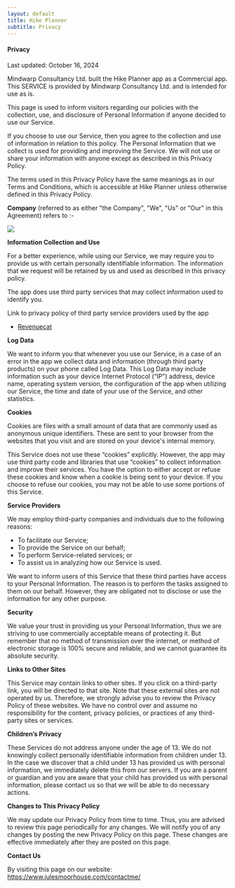 ```yaml
---
layout: default
title: Hike Planner
subtitle: Privacy
---
```


<div class="well">
<h4>Privacy</h4>

<p>Last updated: October 16, 2024</p>
<p>
Mindwarp Consultancy Ltd. built the Hike Planner app as
a Commercial app. This SERVICE is provided by
Mindwarp Consultancy Ltd.  and is intended for
use as is.
</p>

<p>
This page is used to inform visitors regarding
our policies with the collection, use, and
disclosure of Personal Information if anyone decided to use
our Service.
</p>

<p>
If you choose to use our Service, then you agree
to the collection and use of information in relation to this
policy. The Personal Information that we collect is
used for providing and improving the Service.
We will not use or share your
information with anyone except as described in this Privacy
Policy.
</p>

<p>
The terms used in this Privacy Policy have the same meanings
as in our Terms and Conditions, which is accessible at
Hike Planner unless otherwise defined in this Privacy
Policy.
</p> 

<p><strong>Company</strong> (referred to as either &quot;the Company&quot;, &quot;We&quot;, &quot;Us&quot; or &quot;Our&quot; in this Agreement) refers to :-
<div class="container-table">
	<img src="{{ site.baseurl }}/static/img/mcl-info.png"/>
</div>

</p>

<p><strong>Information Collection and Use</strong></p> 

<p>
For a better experience, while using our Service,
we may require you to provide us with certain
personally identifiable information. The
information that we request will be
retained by us and used as described in this privacy policy.
</p>

<p>
The app does use third party services that may collect
information used to identify you.
</p> 

<div>
<p>
  Link to privacy policy of third party service providers
  used by the app
</p> <ul><!----><li><a href="https://www.revenuecat.com" target="_blank">Revenuecat</a></li><!----><!----><!----><!----><!----><!----><!----><!----><!----><!----></ul>
</div>

<p><strong>Log Data</strong></p>

<p>
We want to inform you that whenever
you use our Service, in a case of an error in the
app we collect data and information (through third
party products) on your phone called Log Data. This Log Data
may include information such as your device Internet
Protocol (“IP”) address, device name, operating system
version, the configuration of the app when utilizing
our Service, the time and date of your use of the
Service, and other statistics.
</p> 

<p><strong>Cookies</strong></p>

<p>
Cookies are files with a small amount of data that are
commonly used as anonymous unique identifiers. These are
sent to your browser from the websites that you visit and
are stored on your device's internal memory.
</p>

<p>
This Service does not use these “cookies” explicitly.
However, the app may use third party code and libraries that
use “cookies” to collect information and improve their
services. You have the option to either accept or refuse
these cookies and know when a cookie is being sent to your
device. If you choose to refuse our cookies, you may not be
able to use some portions of this Service.
</p> 

<p><strong>Service Providers</strong></p> 

<p>
We may employ third-party companies
and individuals due to the following reasons:
</p>

 <ul><li>To facilitate our Service;</li> 
 
 <li>To provide the Service on our behalf;</li> 
 
 <li>To perform Service-related services; or</li> 
 
 <li>To assist us in analyzing how our Service is used.</li></ul> 
 
 <p>
We want to inform users of this
Service that these third parties have access to your
Personal Information. The reason is to perform the tasks
assigned to them on our behalf. However, they are obligated
not to disclose or use the information for any other
purpose.
</p> 

<p><strong>Security</strong></p> 

<p>
We value your trust in providing us
your Personal Information, thus we are striving to use
commercially acceptable means of protecting it. But remember
that no method of transmission over the internet, or method
of electronic storage is 100% secure and reliable, and
we cannot guarantee its absolute security.
</p> 

<p><strong>Links to Other Sites</strong></p> 

<p>
This Service may contain links to other sites. If you click
on a third-party link, you will be directed to that site.
Note that these external sites are not operated by
us. Therefore, we strongly advise you to
review the Privacy Policy of these websites.
We have no control over and assume no
responsibility for the content, privacy policies, or
practices of any third-party sites or services.
</p> 

<p><strong>Children’s Privacy</strong></p>

<p>
These Services do not address anyone under the age of 13.
We do not knowingly collect personally
identifiable information from children under 13. In the case
we discover that a child under 13 has provided
us with personal information,
we immediately delete this from our servers. If you
are a parent or guardian and you are aware that your child
has provided us with personal information, please contact
us so that we will be able to do
necessary actions.
</p> 

<p><strong>Changes to This Privacy Policy</strong></p> 

<p>
We may update our Privacy Policy from
time to time. Thus, you are advised to review this page
periodically for any changes. We will
notify you of any changes by posting the new Privacy Policy
on this page. These changes are effective immediately after
they are posted on this page.
</p> 

<p><strong>Contact Us</strong></p> 

<p>By visiting this page on our website: <a href="https://www.julesmoorhouse.com/contactme/" rel="external nofollow noopener" target="_blank">https://www.julesmoorhouse.com/contactme/</a></p>
</div>